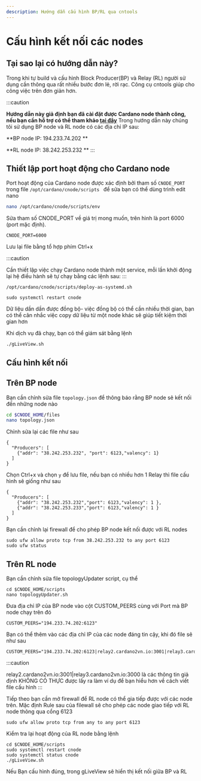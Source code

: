 ```yaml
---
description: Hướng dẫn cấu hình BP/RL qua cntools
---
```


# Cấu hình kết nối các nodes


 
## Tại sao lại có hướng dẫn này?

Trong khi tự build và cấu hình Block Producer(BP) và Relay (RL) người sử dụng cần thông qua rất nhiều bước đơn lẻ, rời rạc.
Công cụ cntools giúp cho công việc trên đơn giản hơn.


:::caution

**Hướng dẫn này giả định bạn đã cài đặt được Cardano node thành công, nếu bạn cần hỗ trợ có thể tham khảo [tại đây](https://cardano2vn.io/docs/stake-pool-course/handbook/install-cardano-node-written)**
Trong hướng dẫn này chúng tôi sử dụng BP node và RL node có các địa chỉ IP sau:

**BP node IP:	194.233.74.202 **

**RL node IP: 38.242.253.232 **
:::

## Thiết lập port hoạt động cho Cardano node
 
 Port hoạt động của Cardano node được xác định bởi tham số `CNODE_PORT` trong file `/opt/cardano/cnode/scripts ` để sửa bạn có thể dùng trình edit nano
 
 ```bash title=">_ Terminal"
nano /opt/cardano/cnode/scripts/env
```
Sửa tham số CNODE_PORT về giá trị mong muốn, trên hình là port 6000 (port mặc định).
```
CNODE_PORT=6000 
```

Lưu lại file  bằng tổ hợp phím Ctrl+x

 
:::caution

Cần thiết lập việc chạy Cardano node thành một service, mỗi lần khởi động lại hệ điều hành sẽ tự chạy bằng các lệnh sau:
:::
```
/opt/cardano/cnode/scripts/deploy-as-systemd.sh

sudo systemctl restart cnode
```


Dữ liệu dần dần được đồng bộ- việc đồng bộ có thể cần nhiều thời gian, bạn có thể cân nhắc việc copy dữ liệu từ một node khác sẽ 
giúp tiết kiệm thời gian hơn

Khi dịch vụ đã chạy, bạn có thể giám sát bằng lệnh

```
./gLiveView.sh
```



## Cấu hình kết nối
## Trên BP node

Bạn cần chỉnh sửa file `topology.json` để thông báo rằng BP node sẽ kết nối đến những node nào

```bash title=">_ Terminal"
cd $CNODE_HOME/files
nano topology.json
```
Chỉnh sửa lại các file như sau
```
{
  "Producers": [
    {"addr": "38.242.253.232", "port": 6123,"valency": 1}
  ]
}

```
Chọn Ctrl+x  và chọn `y` để lưu file, nếu bạn có nhiều hơn 1 Relay thì file cấu hình sẽ giống như sau


```
{
  "Producers": [
    {"addr": "38.242.253.232","port": 6123,"valency": 1 },
    {"addr": "38.242.253.233","port": 6123,"valency": 1 }
  ]
}
```

Bạn cần chỉnh lại firewall để cho phép BP node kết nối được với RL nodes

```
sudo ufw allow proto tcp from 38.242.253.232 to any port 6123
sudo ufw status
```


## Trên RL node

Bạn cần chỉnh sửa file topologyUpdater script, cụ thể

```
cd $CNODE_HOME/scripts
nano topologyUpdater.sh
```
Đưa địa chỉ IP của BP node vào cột CUSTOM_PEERS cùng với Port mà BP node chạy trên đó

```
CUSTOM_PEERS="194.233.74.202:6123" 
```
Bạn có thể thêm vào các địa chỉ IP của các node đáng tin cậy, khi đó file sẽ như sau
 
```
CUSTOM_PEERS="194.233.74.202:6123|relay2.cardano2vn.io:3001|relay3.cardano2vn.io:3000" 
```
:::caution

relay2.cardano2vn.io:3001|relay3.cardano2vn.io:3000 là các thông tin giả định KHÔNG CÓ THỰC được lấy ra làm ví dụ để bạn hiểu hơn về cách viết file cấu hình
:::

Tiếp theo bạn cần mở firewall để RL node có thể gia tiếp được với các node trên. Mặc định Rule sau của filewall
sẽ cho phép các node giao tiếp với RL node thông qua cổng 6123

```
sudo ufw allow proto tcp from any to any port 6123
```
Kiểm tra lại hoạt động của RL node bằng lệnh

```
cd $CNODE_HOME/scripts
sudo systemctl restart cnode
sudo systemctl status cnode
./gLiveView.sh
```
Nếu Bạn cấu hình đúng, trong gLiveView sẽ hiển thị kết nối giữa BP và RL


